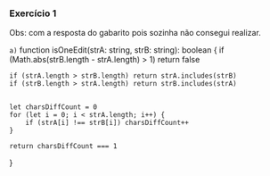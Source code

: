 ### Exercício 1

Obs: com a resposta do gabarito pois sozinha não consegui realizar.

`a)` 
function isOneEdit(strA: string, strB: string): boolean {
    if (Math.abs(strB.length - strA.length) > 1) return false

    if (strA.length > strB.length) return strA.includes(strB)
    if (strB.length > strA.length) return strB.includes(strA)


    let charsDiffCount = 0
    for (let i = 0; i < strA.length; i++) {
        if (strA[i] !== strB[i]) charsDiffCount++
    }

    return charsDiffCount === 1
}

